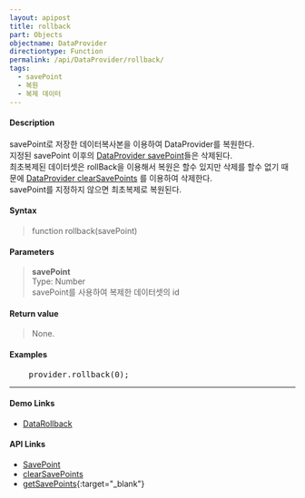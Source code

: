 ```yaml
---
layout: apipost
title: rollback
part: Objects
objectname: DataProvider
directiontype: Function
permalink: /api/DataProvider/rollback/
tags:
  - savePoint
  - 복원
  - 복제 데이터
---
```



#### Description

 savePoint로 저장한 데이터복사본을 이용하여 DataProvider를 복원한다.  
 지정된 savePoint 이후의 [DataProvider savePoint](/api/DataProvider/savePoint)들은 삭제된다.    
 최초복제된 데이터셋은 rollBack을 이용해서 복원은 할수 있지만 삭제를 할수 없기 때문에 [DataProvider clearSavePoints](/api/DataProvider/clearSavePoints) 를 이용하여 삭제한다.   
 savePoint를 지정하지 않으면 최초복제로 복원된다.

#### Syntax

> function rollback(savePoint)

#### Parameters

> **savePoint**  
> Type: Number  
> savePoint를 사용하여 복제한 데이터셋의 id  

#### Return value

> None.

#### Examples 

<pre class="prettyprint">
    provider.rollback(0);
</pre>

---

#### Demo Links

* [DataRollback](http://demo.realgrid.com/DataManager/DataRollback/)<br/>

#### API Links

* [SavePoint](http://help.realgrid.com/api/DataProvider/savePoint/)<br/>
* [clearSavePoints](http://help.realgrid.com/api/DataProvider/clearSavePoints/)<br/>
* [getSavePoints](http://help.realgrid.com/api/DataProvider/getSavePoints/){:target="_blank"}